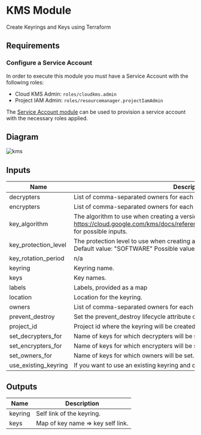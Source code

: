 # KMS Module

Create Keyrings and Keys using Terraform

## Requirements

### Configure a Service Account

In order to execute this module you must have a Service Account with the following roles:

- Cloud KMS Admin: `roles/cloudkms.admin`
- Project IAM Admin: `roles/resourcemanager.projectIamAdmin`

The [Service Account module](../service_account) can be used to provision a service account with the necessary roles applied.

## Diagram

![kms](https://user-images.githubusercontent.com/89442747/148260638-420ebe90-32f5-4172-804b-86daa064f6da.png)

<!-- BEGINNING OF PRE-COMMIT-TERRAFORM DOCS HOOK -->
## Inputs

| Name | Description | Type | Default | Required |
|------|-------------|------|---------|:--------:|
| decrypters | List of comma-separated owners for each key declared in set\_decrypters\_for. | `list(string)` | `[]` | no |
| encrypters | List of comma-separated owners for each key declared in set\_encrypters\_for. | `list(string)` | `[]` | no |
| key\_algorithm | The algorithm to use when creating a version based on this template. See the https://cloud.google.com/kms/docs/reference/rest/v1/CryptoKeyVersionAlgorithm for possible inputs. | `string` | `"GOOGLE_SYMMETRIC_ENCRYPTION"` | no |
| key\_protection\_level | The protection level to use when creating a version based on this template. Default value: "SOFTWARE" Possible values: ["SOFTWARE", "HSM"] | `string` | `"SOFTWARE"` | no |
| key\_rotation\_period | n/a | `string` | `"7776000s"` | no |
| keyring | Keyring name. | `string` | n/a | yes |
| keys | Key names. | `list(string)` | `[]` | no |
| labels | Labels, provided as a map | `map(string)` | `{}` | no |
| location | Location for the keyring. | `string` | n/a | yes |
| owners | List of comma-separated owners for each key declared in set\_owners\_for. | `list(string)` | `[]` | no |
| prevent\_destroy | Set the prevent\_destroy lifecycle attribute on keys. | `bool` | `true` | no |
| project\_id | Project id where the keyring will be created. | `string` | n/a | yes |
| set\_decrypters\_for | Name of keys for which decrypters will be set. | `list(string)` | `[]` | no |
| set\_encrypters\_for | Name of keys for which encrypters will be set. | `list(string)` | `[]` | no |
| set\_owners\_for | Name of keys for which owners will be set. | `list(string)` | `[]` | no |
| use\_existing\_keyring | If you want to use an existing keyring and don't create a new one -> true | `bool` | `false` | no |

## Outputs

| Name | Description |
|------|-------------|
| keyring | Self link of the keyring. |
| keys | Map of key name => key self link. |

<!-- END OF PRE-COMMIT-TERRAFORM DOCS HOOK -->
